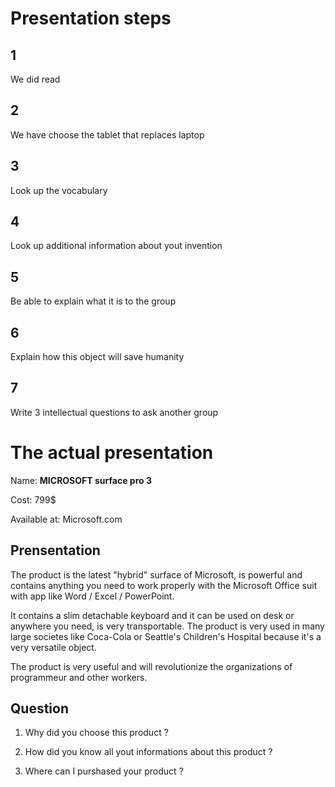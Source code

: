 # Presentation steps

## 1

We did read

## 2

We have choose the tablet that replaces laptop

## 3

Look up the vocabulary

## 4

Look up additional information about yout invention

## 5 

Be able to explain what it is to the group

## 6

Explain how this object will save humanity

## 7

Write 3 intellectual questions to ask another group

# The actual presentation

Name: **MICROSOFT surface pro 3**

Cost: 799$

Available at: Microsoft.com

## Prensentation

The product is the latest "hybrid" surface of Microsoft, is powerful and contains anything you need to work properly with the Microsoft Office suit with app like Word / Excel / PowerPoint.

It contains a slim detachable keyboard and it can be used on desk or anywhere you need, is very transportable. The product is very used in many large societes like Coca-Cola or Seattle's Children's 
Hospital because it's a very versatile object.

The product is very useful and will revolutionize the organizations of programmeur and other workers.

## Question

1. Why did you choose this product ?

2. How did you know all yout informations about this product ?

3. Where can I purshased your product ?
